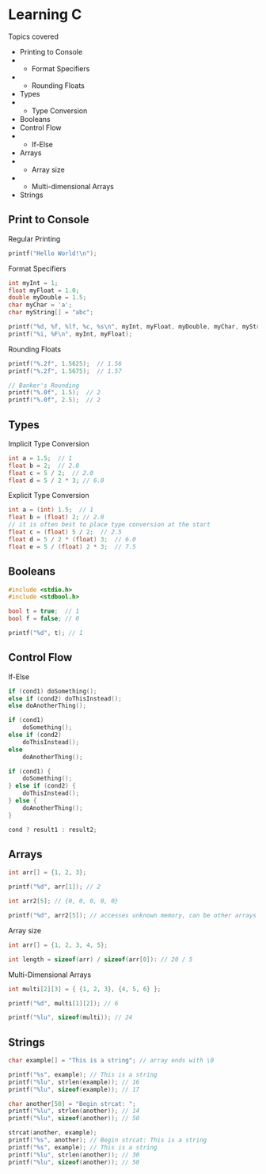 # Learning C

Topics covered
- Printing to Console
- - Format Specifiers
- - Rounding Floats
- Types
- - Type Conversion
- Booleans
- Control Flow
- - If-Else
- Arrays
- - Array size
- - Multi-dimensional Arrays
- Strings

## Print to Console
Regular Printing
```c
printf("Hello World!\n");
```
Format Specifiers
```c
int myInt = 1;
float myFloat = 1.0;
double myDouble = 1.5;
char myChar = 'a';
char myString[] = "abc";

printf("%d, %f, %lf, %c, %s\n", myInt, myFloat, myDouble, myChar, myString);
printf("%i, %F\n", myInt, myFloat);
```
Rounding Floats
```c
printf("%.2f", 1.5625);  // 1.56
printf("%.2f", 1.5675);  // 1.57

// Banker's Rounding
printf("%.0f", 1.5);  // 2
printf("%.0f", 2.5);  // 2
```
## Types
Implicit Type Conversion
```c
int a = 1.5;  // 1
float b = 2;  // 2.0
float c = 5 / 2;  // 2.0
float d = 5 / 2 * 3; // 6.0
```
Explicit Type Conversion
```c
int a = (int) 1.5;  // 1
float b = (float) 2; // 2.0
// it is often best to place type conversion at the start
float c = (float) 5 / 2;  // 2.5
float d = 5 / 2 * (float) 3;  // 6.0
float e = 5 / (float) 2 * 3;  // 7.5
```
## Booleans
```c
#include <stdio.h>
#include <stdbool.h>

bool t = true;  // 1
bool f = false; // 0

printf("%d", t); // 1
```
## Control Flow
If-Else
```c
if (cond1) doSomething();
else if (cond2) doThisInstead();
else doAnotherThing();

if (cond1)
    doSomething();
else if (cond2)
    doThisInstead();
else
    doAnotherThing();

if (cond1) {
    doSomething();
} else if (cond2) {
    doThisInstead();
} else {
    doAnotherThing();
}

cond ? result1 : result2;
```
## Arrays
```c
int arr[] = {1, 2, 3};

printf("%d", arr[1]); // 2

int arr2[5]; // {0, 0, 0, 0, 0}

printf("%d", arr2[5]); // accesses unknown memory, can be other arrays
```
Array size
```c
int arr[] = {1, 2, 3, 4, 5};

int length = sizeof(arr) / sizeof(arr[0]): // 20 / 5
```
Multi-Dimensional Arrays
```c
int multi[2][3] = { {1, 2, 3}, {4, 5, 6} };

printf("%d", multi[1][2]); // 6

printf("%lu", sizeof(multi)); // 24
```
## Strings
```c
char example[] = "This is a string"; // array ends with \0

printf("%s", example); // This is a string
printf("%lu", strlen(example)); // 16
printf("%lu", sizeof(example)); // 17

char another[50] = "Begin strcat: ";
printf("%lu", strlen(another)); // 14
printf("%lu", sizeof(another)); // 50

strcat(another, example);
printf("%s", another); // Begin strcat: This is a string
printf("%s", example); // This is a string
printf("%lu", strlen(another)); // 30
printf("%lu", sizeof(another)); // 50
```
